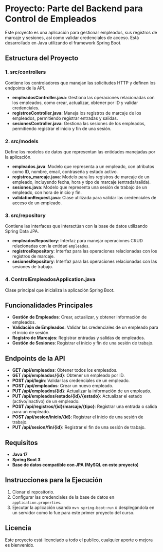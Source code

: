 # Proyecto: Parte del Backend para Control de Empleados

Este proyecto es una aplicación para gestionar empleados, sus registros de marcaje y sesiones, así como validar credenciales de acceso. Está desarrollado en Java utilizando el framework Spring Boot.

## Estructura del Proyecto

### 1. **src/controllers**
   Contiene los controladores que manejan las solicitudes HTTP y definen los endpoints de la API.

   - **empleadosController.java**: Gestiona las operaciones relacionadas con los empleados, como crear, actualizar, obtener por ID y validar credenciales.
   - **registrosController.java**: Maneja los registros de marcaje de los empleados, permitiendo registrar entradas y salidas.
   - **sesionesController.java**: Gestiona las sesiones de los empleados, permitiendo registrar el inicio y fin de una sesión.

### 2. **src/models**
   Define los modelos de datos que representan las entidades manejadas por la aplicación.

   - **empleados.java**: Modelo que representa a un empleado, con atributos como ID, nombre, email, contraseña y estado activo.
   - **registros_marcaje.java**: Modelo para los registros de marcaje de un empleado, incluyendo fecha, hora y tipo de marcaje (entrada/salida).
   - **sesiones.java**: Modelo que representa una sesión de trabajo de un empleado, con hora de inicio y fin.
   - **validationRequest.java**: Clase utilizada para validar las credenciales de acceso de un empleado.

### 3. **src/repository**
   Contiene las interfaces que interactúan con la base de datos utilizando Spring Data JPA.

   - **empleadosRepository**: Interfaz para manejar operaciones CRUD relacionadas con la entidad `empleados`.
   - **registrosRepository**: Interfaz para las operaciones relacionadas con los registros de marcaje.
   - **sesionesRepository**: Interfaz para las operaciones relacionadas con las sesiones de trabajo.

### 4. **ControlEmpleadosApplication.java**
   Clase principal que inicializa la aplicación Spring Boot.

## Funcionalidades Principales

- **Gestión de Empleados**: Crear, actualizar, y obtener información de empleados.
- **Validación de Empleados**: Validar las credenciales de un empleado para el inicio de sesión.
- **Registro de Marcajes**: Registrar entradas y salidas de empleados.
- **Gestión de Sesiones**: Registrar el inicio y fin de una sesión de trabajo.

## Endpoints de la API

- **GET /api/empleados**: Obtener todos los empleados.
- **GET /api/empleados/{id}**: Obtener un empleado por ID.
- **POST /api/login**: Validar las credenciales de un empleado.
- **POST /api/empleados**: Crear un nuevo empleado.
- **PUT /api/empleados/{id}**: Actualizar la información de un empleado.
- **PUT /api/empleados/estado/{id}/{estado}**: Actualizar el estado (activo/inactivo) de un empleado.
- **POST /api/registros/{id}/marcaje/{tipo}**: Registrar una entrada o salida para un empleado.
- **POST /api/sesion/inicio/{id}**: Registrar el inicio de una sesión de trabajo.
- **PUT /api/sesion/fin/{id}**: Registrar el fin de una sesión de trabajo.

## Requisitos

- **Java 17**
- **Spring Boot 3**
- **Base de datos compatible con JPA (MySQL en este proyecto)**

## Instrucciones para la Ejecución

1. Clonar el repositorio.
2. Configurar las credenciales de la base de datos en `application.properties`.
3. Ejecutar la aplicación usando `mvn spring-boot:run` o desplegándola en un servidor como lo fue para este primer proyecto del curso.

## Licencia

Este proyecto está licenciado a todo el publico, cualquier aporte o mejora es bienvenido.

